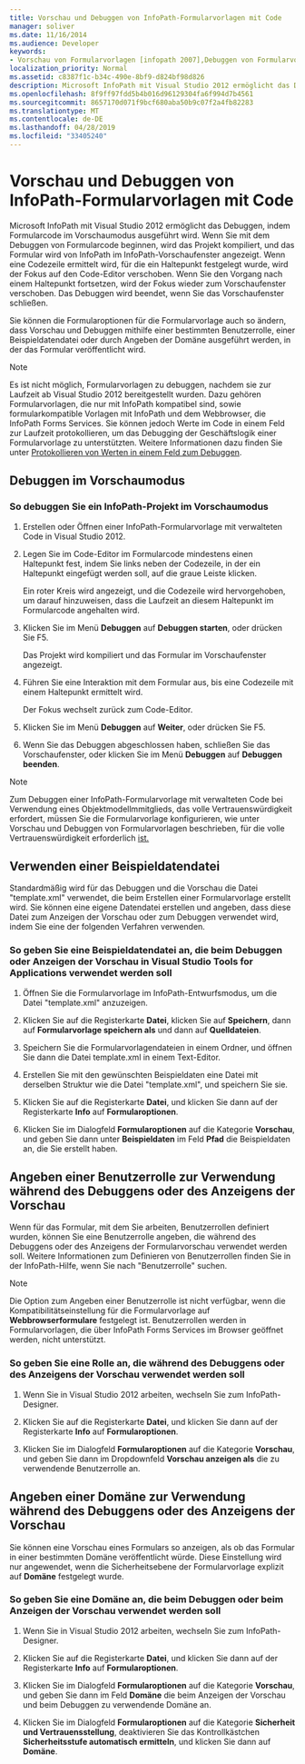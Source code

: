 ```yaml
---
title: Vorschau und Debuggen von InfoPath-Formularvorlagen mit Code
manager: soliver
ms.date: 11/16/2014
ms.audience: Developer
keywords:
- Vorschau von Formularvorlagen [infopath 2007],Debuggen von Formularvorlagen [InfoPath 2007],Formularvorlagen [InfoPath 2007], Vorschau,Debuggen [InfoPath 2007], Formularvorlagen mit verwalteten Code, Formularvorlagen [InfoPath 2007], Debuggen,InfoPath 2007, Debugformularvorlagen,InfoPath 2007, Vorschau von Formularvorlagen
localization_priority: Normal
ms.assetid: c8387f1c-b34c-490e-8bf9-d824bf98d826
description: Microsoft InfoPath mit Visual Studio 2012 ermöglicht das Debuggen, indem Formularcode im Vorschaumodus ausgeführt wird. Wenn Sie mit dem Debuggen von Formularcode beginnen, wird das Projekt kompiliert, und das Formular wird von InfoPath im InfoPath-Vorschaufenster angezeigt. Wenn eine Codezeile ermittelt wird, für die ein Haltepunkt festgelegt wurde, wird der Fokus auf den Code-Editor verschoben. Wenn Sie den Vorgang nach einem Haltepunkt fortsetzen, wird der Fokus wieder zum Vorschaufenster verschoben. Das Debuggen wird beendet, wenn Sie das Vorschaufenster schließen.
ms.openlocfilehash: 8f9ff97fdd5b4b016d96129304fa6f994d7b4561
ms.sourcegitcommit: 8657170d071f9bcf680aba50b9c07f2a4fb82283
ms.translationtype: MT
ms.contentlocale: de-DE
ms.lasthandoff: 04/28/2019
ms.locfileid: "33405240"
---
```

# <a name="preview-and-debug-infopath-form-templates-with-code"></a>Vorschau und Debuggen von InfoPath-Formularvorlagen mit Code

Microsoft InfoPath mit Visual Studio 2012 ermöglicht das Debuggen, indem Formularcode im Vorschaumodus ausgeführt wird. Wenn Sie mit dem Debuggen von Formularcode beginnen, wird das Projekt kompiliert, und das Formular wird von InfoPath im InfoPath-Vorschaufenster angezeigt. Wenn eine Codezeile ermittelt wird, für die ein Haltepunkt festgelegt wurde, wird der Fokus auf den Code-Editor verschoben. Wenn Sie den Vorgang nach einem Haltepunkt fortsetzen, wird der Fokus wieder zum Vorschaufenster verschoben. Das Debuggen wird beendet, wenn Sie das Vorschaufenster schließen.
  
Sie können die Formularoptionen für die Formularvorlage auch so ändern, dass Vorschau und Debuggen mithilfe einer bestimmten Benutzerrolle, einer Beispieldatendatei oder durch Angeben der Domäne ausgeführt werden, in der das Formular veröffentlicht wird.  
  
> [!NOTE]
> Es ist nicht möglich, Formularvorlagen zu debuggen, nachdem sie zur Laufzeit ab Visual Studio 2012 bereitgestellt wurden. Dazu gehören Formularvorlagen, die nur mit InfoPath kompatibel sind, sowie formularkompatible Vorlagen mit InfoPath und dem Webbrowser, die InfoPath Forms Services. Sie können jedoch Werte im Code in einem Feld zur Laufzeit protokollieren, um das Debugging der Geschäftslogik einer Formularvorlage zu unterstützten. Weitere Informationen dazu finden Sie unter [Protokollieren von Werten in einem Feld zum Debuggen](how-to-log-values-to-a-field-for-debugging.md). 
  
## <a name="debugging-in-preview-mode"></a>Debuggen im Vorschaumodus

### <a name="to-debug-an-infopath-project-in-preview-mode"></a>So debuggen Sie ein InfoPath-Projekt im Vorschaumodus

1. Erstellen oder Öffnen einer InfoPath-Formularvorlage mit verwalteten Code in Visual Studio 2012.
    
2. Legen Sie im Code-Editor im Formularcode mindestens einen Haltepunkt fest, indem Sie links neben der Codezeile, in der ein Haltepunkt eingefügt werden soll, auf die graue Leiste klicken.
    
    Ein roter Kreis wird angezeigt, und die Codezeile wird hervorgehoben, um darauf hinzuweisen, dass die Laufzeit an diesem Haltepunkt im Formularcode angehalten wird.
    
3. Klicken Sie im Menü **Debuggen** auf **Debuggen starten**, oder drücken Sie F5.
    
    Das Projekt wird kompiliert und das Formular im Vorschaufenster angezeigt.
    
4. Führen Sie eine Interaktion mit dem Formular aus, bis eine Codezeile mit einem Haltepunkt ermittelt wird.
    
    Der Fokus wechselt zurück zum Code-Editor.
    
5. Klicken Sie im Menü **Debuggen** auf **Weiter**, oder drücken Sie F5.
    
6. Wenn Sie das Debuggen abgeschlossen haben, schließen Sie das Vorschaufenster, oder klicken Sie im Menü **Debuggen** auf **Debuggen beenden**.
    
> [!NOTE]
> Zum Debuggen einer InfoPath-Formularvorlage mit verwalteten Code bei Verwendung eines Objektmodellmmitglieds, das volle Vertrauenswürdigkeit erfordert, müssen Sie die Formularvorlage konfigurieren, wie unter Vorschau und Debuggen von Formularvorlagen beschrieben, für die volle Vertrauenswürdigkeit erforderlich [ist.](how-to-preview-and-debug-form-templates-that-require-full-trust.md) 
  
## <a name="using-a-sample-data-file"></a>Verwenden einer Beispieldatendatei

Standardmäßig wird für das Debuggen und die Vorschau die Datei "template.xml" verwendet, die beim Erstellen einer Formularvorlage erstellt wird. Sie können eine eigene Datendatei erstellen und angeben, dass diese Datei zum Anzeigen der Vorschau oder zum Debuggen verwendet wird, indem Sie eine der folgenden Verfahren verwenden.  
  
### <a name="to-specify-a-sample-data-file-to-use-while-debugging-or-previewing-in-visual-studio-tools-for-applications"></a>So geben Sie eine Beispieldatendatei an, die beim Debuggen oder Anzeigen der Vorschau in Visual Studio Tools for Applications verwendet werden soll

1. Öffnen Sie die Formularvorlage im InfoPath-Entwurfsmodus, um die Datei "template.xml" anzuzeigen.
    
2. Klicken Sie auf die Registerkarte **Datei**, klicken Sie auf **Speichern**, dann auf **Formularvorlage speichern als** und dann auf **Quelldateien**.
    
3. Speichern Sie die Formularvorlagendateien in einem Ordner, und öffnen Sie dann die Datei template.xml in einem Text-Editor.
    
4. Erstellen Sie mit den gewünschten Beispieldaten eine Datei mit derselben Struktur wie die Datei "template.xml", und speichern Sie sie.
    
5. Klicken Sie auf die Registerkarte **Datei**, und klicken Sie dann auf der Registerkarte **Info** auf **Formularoptionen**. 
    
6. Klicken Sie im Dialogfeld **Formularoptionen** auf die Kategorie **Vorschau**, und geben Sie dann unter **Beispieldaten** im Feld **Pfad** die Beispieldaten an, die Sie erstellt haben. 
    
## <a name="specifying-a-user-role-to-use-while-debugging-or-previewing"></a>Angeben einer Benutzerrolle zur Verwendung während des Debuggens oder des Anzeigens der Vorschau

Wenn für das Formular, mit dem Sie arbeiten, Benutzerrollen definiert wurden, können Sie eine Benutzerrolle angeben, die während des Debuggens oder des Anzeigens der Formularvorschau verwendet werden soll. Weitere Informationen zum Definieren von Benutzerrollen finden Sie in der InfoPath-Hilfe, wenn Sie nach "Benutzerrolle" suchen.
  
> [!NOTE]
> Die Option zum Angeben einer Benutzerrolle ist nicht verfügbar, wenn die Kompatibilitätseinstellung für die Formularvorlage auf **Webbrowserformulare** festgelegt ist. Benutzerrollen werden in Formularvorlagen, die über InfoPath Forms Services im Browser geöffnet werden, nicht unterstützt. 
  
### <a name="to-specify-a-role-to-use-while-debugging-or-previewing"></a>So geben Sie eine Rolle an, die während des Debuggens oder des Anzeigens der Vorschau verwendet werden soll

1. Wenn Sie in Visual Studio 2012 arbeiten, wechseln Sie zum InfoPath-Designer.
    
2. Klicken Sie auf die Registerkarte **Datei**, und klicken Sie dann auf der Registerkarte **Info** auf **Formularoptionen**. 
    
3. Klicken Sie im Dialogfeld **Formularoptionen** auf die Kategorie **Vorschau**, und geben Sie dann im Dropdownfeld **Vorschau anzeigen als** die zu verwendende Benutzerrolle an. 
    
## <a name="specifying-a-domain-to-use-while-debugging-or-previewing"></a>Angeben einer Domäne zur Verwendung während des Debuggens oder des Anzeigens der Vorschau

Sie können eine Vorschau eines Formulars so anzeigen, als ob das Formular in einer bestimmten Domäne veröffentlicht würde. Diese Einstellung wird nur angewendet, wenn die Sicherheitsebene der Formularvorlage explizit auf **Domäne** festgelegt wurde.
  
### <a name="to-specify-a-domain-to-use-while-debugging-or-previewing"></a>So geben Sie eine Domäne an, die beim Debuggen oder beim Anzeigen der Vorschau verwendet werden soll

1. Wenn Sie in Visual Studio 2012 arbeiten, wechseln Sie zum InfoPath-Designer.
    
2. Klicken Sie auf die Registerkarte **Datei**, und klicken Sie dann auf der Registerkarte **Info** auf **Formularoptionen**. 
    
3. Klicken Sie im Dialogfeld **Formularoptionen** auf die Kategorie **Vorschau**, und geben Sie dann im Feld **Domäne** die beim Anzeigen der Vorschau und beim Debuggen zu verwendende Domäne an. 
    
4. Klicken Sie im Dialogfeld **Formularoptionen** auf die Kategorie **Sicherheit und Vertrauensstellung**, deaktivieren Sie das Kontrollkästchen **Sicherheitsstufe automatisch ermitteln**, und klicken Sie dann auf **Domäne**.
    

